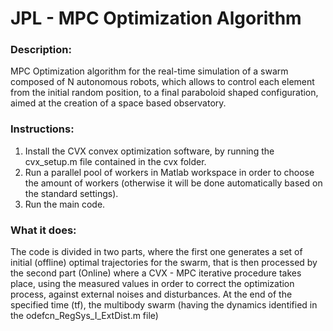# JPL - MPC Optimization Algorithm

### Description: 
MPC Optimization algorithm for the real-time simulation of a swarm composed of N autonomous robots, which allows to control each element from the initial random position, to a final paraboloid shaped configuration, aimed at the creation of a space based observatory.

### Instructions:
1. Install the CVX convex optimization software, by running the cvx_setup.m file contained in the cvx folder.
2. Run a parallel pool of workers in Matlab workspace in order to choose the amount of workers (otherwise it will be done automatically based on the standard settings).
3. Run the main code.

### What it does:
The code is divided in two parts, where the first one generates a set of initial (offline) optimal trajectories for the swarm, that is then processed by the second part (Online) where a CVX - MPC iterative procedure takes place, using the measured values in order to correct the optimization process, against external noises and disturbances. At the end of the specified time (tf), the multibody swarm (having the dynamics identified in the odefcn_RegSys_I_ExtDist.m file)
